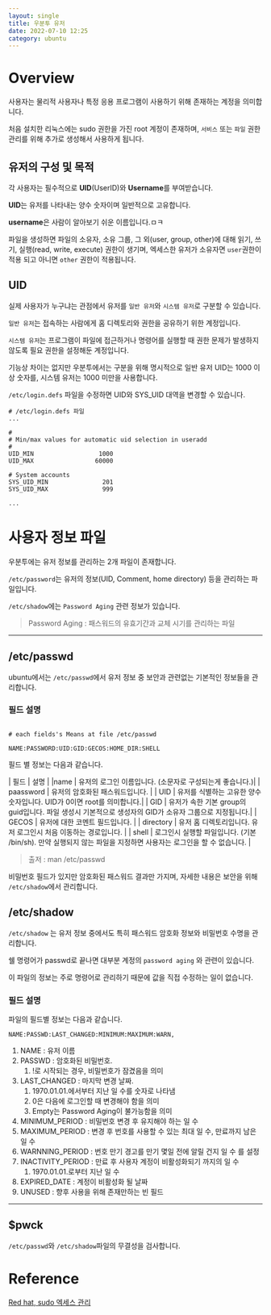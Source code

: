 ```yaml
---
layout: single
title: 우분투 유저
date: 2022-07-10 12:25
category: ubuntu
---
```


# Overview

사용자는 물리적 사용자나 특정 응용 프로그램이 사용하기 위해 존재하는 계정을 의미합니다.<br/>

처음 설치한 리눅스에는 sudo 권한을 가진 root 계정이 존재하며, `서비스` 또는 `파일` 권한 관리를 위해 추가로 생성해서 사용하게 됩니다.

## 유저의 구성 및 목적

각 사용자는 필수적으로 **UID**(UserID)와 **Username**를 부여받습니다.

**UID**는 유저를 나타내는 양수 숫자이며 일반적으로 고유합니다.

 **username**은 사람이 알아보기 쉬운 이름입니다.ㅁㅋ

 파일을 생성하면 파일의 소유자, 소유 그룹, 그 외(user, group, other)에 대해 읽기, 쓰기, 실행(read, write, execute) 권한이 생기며, 엑세스한 유저가 소유자면 `user`권한이 적용 되고 아니면 `other` 권한이 적용됩니다.

## UID

실제 사용자가 누구냐는 관점에서 유저를 `일반 유저`와 `시스템 유저`로 구분할 수 있습니다.

`일반 유저`는 접속하는 사람에게 홈 디렉토리와 권한을 공유하기 위한 계정입니다.

`시스템 유저`는 프로그램이 파일에 접근하거나 명령어를 실행할 때 권한 문제가 발생하지 않도록 필요 권한을 설정해둔 계정입니다.

기능상 차이는 없지만 우분투에서는 구분을 위해 명시적으로 일반 유저 UID는 1000 이상 숫자를, 시스템 유저는 1000 미만을 사용합니다.

`/etc/login.defs` 파일을 수정하면 UID와 SYS_UID 대역을 변경할 수 있습니다.

```console
# /etc/login.defs 파일
...

#
# Min/max values for automatic uid selection in useradd
#
UID_MIN                  1000
UID_MAX                 60000

# System accounts
SYS_UID_MIN               201
SYS_UID_MAX               999

...

```

# 사용자 정보 파일

우분투에는 유저 정보를 관리하는 2개 파일이 존재합니다.

`/etc/password`는 유저의 정보(UID, Comment, home directory) 등을 관리하는 파일입니다.

`/etc/shadow`에는 `Password Aging` 관련 정보가 있습니다.

> Password Aging : 패스워드의 유효기간과 교체 시기를 관리하는 파일

---


## /etc/passwd

ubuntu에서는 `/etc/passwd`에서 유저 정보 중 보안과 관련없는 기본적인 정보들을 관리합니다.


### 필드 설명

```console

# each fields's Means at file /etc/passwd

NAME:PASSWORD:UID:GID:GECOS:HOME_DIR:SHELL

```

 필드 별 정보는 다음과 같습니다.

| 필드 | 설명 |
|name | 유저의 로그인 이름입니다. (소문자로 구성되는게 좋습니다.)|
| paassword | 유저의 암호화된 패스워드입니다. |
| UID | 유저를 식별하는 고유한 양수 숫자입니다. UID가 0이면 root를 의미합니다.|
| GID | 유저가 속한 기본 group의 guid입니다. 파일 생성시 기본적으로 생성자의 GID가 소유자 그룹으로 지정됩니다.|
| GECOS | 유저에 대한 코멘트 필드입니다. |
| directory | 유저 홈 디렉토리입니다. 유저 로그인시 처음 이동하는 경로입니다. |
| shell | 로그인시 실행할 파일입니다. (기본 /bin/sh). 만약 실행되지 않는 파일을 지정하면 사용자는 로그인을 할 수 없습니다. |

> 출저 : man /etc/passwd

비밀번호 필드가 있지만 암호화된 패스워드 결과만 가지며, 자세한 내용은 보안을 위해 `/etc/shadow`에서 관리합니다.

## /etc/shadow

`/etc/shadow` 는 유저 정보 중에서도 특히 패스워드 암호화 정보와 비밀번호 수명을 관리합니다.

쉘 명령어가 passwd로 끝나면 대부분 계정의 `password aging` 와 관련이 있습니다.

이 파일의 정보는 주로 명령어로 관리하기 때문에 값을 직접 수정하는 일이 없습니다.

### 필드 설명

파일의 필드별 정보는 다음과 같습니다.

```console
NAME:PASSWD:LAST_CHANGED:MINIMUM:MAXIMUM:WARN, 
```

1. NAME : 유저 이름
2. PASSWD : 암호화된 비밀번호.
   1. !로 시작되는 경우, 비밀번호가 잠겼음을 의미
3. LAST_CHANGED : 마지막 변경 날짜.
   1. 1970.01.01.에서부터 지난 일 수를 숫자로 나타냄
   2. 0은 다음에 로그인할 때 변경해야 함을 의미
   3. Empty는 Password Aging이 불가능함을 의미
4. MINIMUM_PERIOD : 비밀번호 변경 후 유지해야 하는 일 수
5. MAXIMUM_PERIOD : 변경 후 번호를 사용할 수 있는 최대 일 수, 만료까지 남은 일 수
6. WARNNING_PERIOD : 번호 만기 경고를 만기 몇일 전에 알릴 건지 일 수 를 설정
7. INACTIVITY_PERIOD : 만료 후 사용자 계정이 비활성화되기 까지의 일 수
   1. 1970.01.01.로부터 지난 일 수
8. EXPIRED_DATE : 계정이 비활성화 될 날짜
9. UNUSED : 향후 사용을 위해 존재만하는 빈 필드

---


## $pwck

`/etc/passwd`와 `/etc/shadow`파일의 무결성을 검사합니다.

# Reference

[Red hat, sudo 엑세스 관리](https://access.redhat.com/documentation/en-us/red_hat_enterprise_linux/8/html/configuring_basic_system_settings/managing-sudo-access_configuring-basic-system-settings)